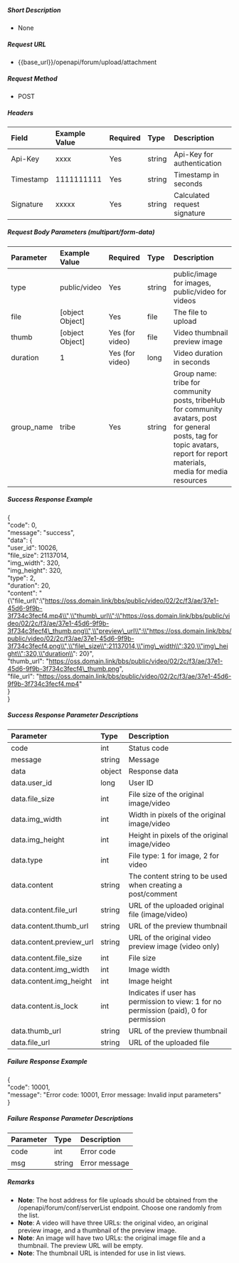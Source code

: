 ##### **Short Description**

* None

##### **Request URL**

* {{base\_url}}/openapi/forum/upload/attachment

##### **Request Method**

* POST

##### **Headers**

| Field | Example Value | Required | Type | Description |
| :---- | :---- | :---- | :---- | :---- |
| Api-Key | xxxx | Yes | string | Api-Key for authentication |
| Timestamp | 1111111111 | Yes | string | Timestamp in seconds |
| Signature | xxxxx | Yes | string | Calculated request signature |

##### **Request Body Parameters (multipart/form-data)**

| Parameter | Example Value | Required | Type | Description |
| :---- | :---- | :---- | :---- | :---- |
| type | public/video | Yes | string | public/image for images, public/video for videos |
| file | \[object Object\] | Yes | file | The file to upload |
| thumb | \[object Object\] | Yes (for video) | file | Video thumbnail preview image |
| duration | 1 | Yes (for video) | long | Video duration in seconds |
| group\_name | tribe | Yes | string | Group name: tribe for community posts, tribeHub for community avatars, post for general posts, tag for topic avatars, report for report materials, media for media resources |

##### **Success Response Example**

{  
  "code": 0,  
  "message": "success",  
  "data": {  
    "user\_id": 10026,  
    "file\_size": 21137014,  
    "img\_width": 320,  
    "img\_height": 320,  
    "type": 2,  
    "duration": 20,  
    "content": "{\\"file\_url\\":\\"https://oss.domain.link/bbs/public/video/02/2c/f3/ae/37e1-45d6-9f9b-3f734c3fecf4.mp4\\",\\"thumb\_url\\":\\"https://oss.domain.link/bbs/public/video/02/2c/f3/ae/37e1-45d6-9f9b-3f734c3fecf4\_thumb.png\\",\\"preview\_url\\":\\"https://oss.domain.link/bbs/public/video/02/2c/f3/ae/37e1-45d6-9f9b-3f734c3fecf4.png\\",\\"file\_size\\":21137014,\\"img\_width\\":320,\\"img\_height\\":320,\\"duration\\": 20}",  
    "thumb\_url": "https://oss.domain.link/bbs/public/video/02/2c/f3/ae/37e1-45d6-9f9b-3f734c3fecf4\_thumb.png",  
    "file\_url": "https://oss.domain.link/bbs/public/video/02/2c/f3/ae/37e1-45d6-9f9b-3f734c3fecf4.mp4"  
  }  
}

##### **Success Response Parameter Descriptions**

| Parameter | Type | Description |
| :---- | :---- | :---- |
| code | int | Status code |
| message | string | Message |
| data | object | Response data |
| data.user\_id | long | User ID |
| data.file\_size | int | File size of the original image/video |
| data.img\_width | int | Width in pixels of the original image/video |
| data.img\_height | int | Height in pixels of the original image/video |
| data.type | int | File type: 1 for image, 2 for video |
| data.content | string | The content string to be used when creating a post/comment |
| data.content.file\_url | string | URL of the uploaded original file (image/video) |
| data.content.thumb\_url | string | URL of the preview thumbnail |
| data.content.preview\_url | string | URL of the original video preview image (video only) |
| data.content.file\_size | int | File size |
| data.content.img\_width | int | Image width |
| data.content.img\_height | int | Image height |
| data.content.is\_lock | int | Indicates if user has permission to view: 1 for no permission (paid), 0 for permission |
| data.thumb\_url | string | URL of the preview thumbnail |
| data.file\_url | string | URL of the uploaded file |

##### **Failure Response Example**

{  
  "code": 10001,  
  "message": "Error code: 10001, Error message: Invalid input parameters"  
}

##### **Failure Response Parameter Descriptions**

| Parameter | Type | Description |
| :---- | :---- | :---- |
| code | int | Error code |
| msg | string | Error message |

##### **Remarks**

* **Note**: The host address for file uploads should be obtained from the /openapi/forum/conf/serverList endpoint. Choose one randomly from the list.  
* **Note**: A video will have three URLs: the original video, an original preview image, and a thumbnail of the preview image.  
* **Note**: An image will have two URLs: the original image file and a thumbnail. The preview URL will be empty.  
* **Note**: The thumbnail URL is intended for use in list views.